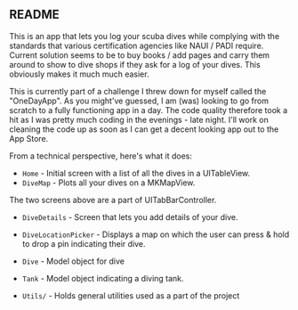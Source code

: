 **README**
-----------

This is an app that lets you log your scuba dives while complying with the standards that various certification agencies like NAUI / PADI require. Current solution seems to be to buy books / add pages and carry them around to show to dive shops if they ask for a log of your dives. This obviously makes it much much easier.

This is currently part of a challenge I threw down for myself called the "OneDayApp". As you might've guessed, I am (was) looking to go from scratch to a fully functioning app in a day. The code quality therefore took a hit as I was pretty much coding in the evenings - late night. I'll work on cleaning the code up as soon as I can get a decent looking app out to the App Store. 

From a technical perspective, here's what it does:

 - `Home` - Initial screen with a list of all the dives in a UITableView. 
 - `DiveMap` - Plots all your dives on a MKMapView.

The two screens above are a part of UITabBarController. 

 - `DiveDetails` - Screen that lets you add details of your dive.
 - `DiveLocationPicker` - Displays a map on which the user can press & hold to drop a pin indicating their dive.

 - `Dive` - Model object for dive
 - `Tank` - Model object indicating a diving tank.

 - `Utils/` - Holds general utilities used as a part of the project